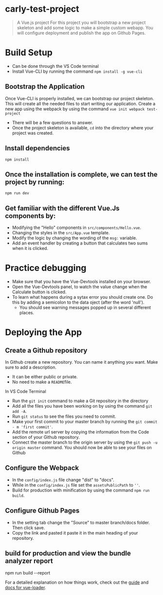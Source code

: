 # carly-test-project

> A Vue.js project
For this project you will bootstrap a new project skeleton and add some logic to make a simple custom webapp. You will configure deployment and publish the app on Github Pages.

# Build Setup
- Can be done through the VS Code terminal
- Install Vue-CLI by running the command `npm install -g vue-cli`

## Bootstrap the Application
Once Vue-CLI is properly installed, we can bootstrap our project skeleton. This will create all the needed files to start writing our application. Create a new app using the webpack by using the command `vue init webpack test-project`
- There will be a few questions to answer.
- Once the project skeleton is available, `cd` into the directory where your project was created.

## Install dependencies
`npm install`

## Once the installation is complete, we can test the project by running:
`npm run dev`

## Get familiar with the different Vue.Js components by:
- Modifying the "Hello" components in `src/components/Hello.vue`.
- Changing the styles in the `src/App.vue` template.
- Modify the logic by changing the wording of the `msg:` variable.
- Add an event handler by creating a button that calculates two sums when it is clicked.

# Practice debugging
- Make sure that you have the Vue-Devtools installed on your browser.
- Open the Vue-Devtools panel, to watch the value change when the Calculate button is clicked.
- To learn what happens during a sytax error you should create one. Do this by adding a semicolon to the data oject (after the word 'null').
    - You should see warning messages popped up in several different places.

# Deploying the App

## Create a Github repository
In Github create a new repository. You can name it anything you want. Make sure to add a description. 
- It can be either public or private.
- No need to make a `README`file.

In VS Code Terminal
- Run the `git init` command to make a Git repository in the directory
- Add all the files you have been working on by using the command `git add -A`.
- Run `git status` to see the files you need to commit.
- Make your first commit to your master branch by running the `git commit - m 'first commit'`.
- Add the remote url server by copying the information from the Code section of your Github repository.
- Connect the master branch to the origin server by using the `git push -u origin master` command.
You should now be able to see your files on Github

## Configure the Webpack
- In the `config/index.js` file change "dist" to "docs".
- While in the `config/index.js` file set the `assetsPublicPath` to `''`.
- Build for production with minification by using the command `npm run build`. 

## Configure Github Pages
- In the setting tab change the "Source" to master branch/docs folder. Then click save. 
- Copy the link and pasted it paste it in the main heading of your repository. 

## build for production and view the bundle analyzer report
npm run build --report

For a detailed explanation on how things work, check out the 
[guide](http://vuejs-templates.github.io/webpack/) 
and [docs for vue-loader](http://vuejs.github.io/vue-loader).
